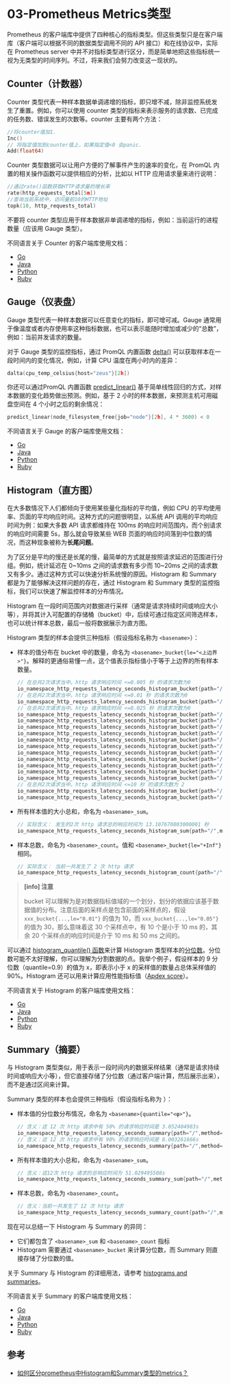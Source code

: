 # 03-Prometheus Metrics类型
Prometheus 的客户端库中提供了四种核心的指标类型。但这些类型只是在客户端库（客户端可以根据不同的数据类型调用不同的 API 接口）和在线协议中，实际在 Prometheus server 中并不对指标类型进行区分，而是简单地把这些指标统一视为无类型的时间序列。不过，将来我们会努力改变这一现状的。

## Counter（计数器）

Counter 类型代表一种样本数据单调递增的指标，即只增不减，除非监控系统发生了重置。例如，你可以使用 counter 类型的指标来表示服务的请求数、已完成的任务数、错误发生的次数等。counter 主要有两个方法：

```go
//将counter值加1.
Inc()
// 将指定值加到counter值上，如果指定值<0 会panic.
Add(float64)
```

Counter 类型数据可以让用户方便的了解事件产生的速率的变化，在 PromQL 内置的相关操作函数可以提供相应的分析，比如以 HTTP 应用请求量来进行说明：

```go
//通过rate()函数获取HTTP请求量的增长率
rate(http_requests_total[5m])
//查询当前系统中，访问量前10的HTTP地址
topk(10, http_requests_total)
```

不要将 counter 类型应用于样本数据非单调递增的指标，例如：当前运行的进程数量（应该用 Gauge 类型）。

不同语言关于 Counter 的客户端库使用文档：

+ [Go](http://godoc.org/github.com/prometheus/client_golang/prometheus#Counter)
+ [Java](https://github.com/prometheus/client_java/blob/master/simpleclient/src/main/java/io/prometheus/client/Counter.java)
+ [Python](https://github.com/prometheus/client_python#counter)
+ [Ruby](https://github.com/prometheus/client_ruby#counter)

## Gauge（仪表盘）

Gauge 类型代表一种样本数据可以任意变化的指标，即可增可减。Gauge 通常用于像温度或者内存使用率这种指标数据，也可以表示能随时增加或减少的“总数”，例如：当前并发请求的数量。

对于 Gauge 类型的监控指标，通过 PromQL 内置函数 [delta()](https://www.yangcs.net/prometheus/3-prometheus/functions.html#delta) 可以获取样本在一段时间内的变化情况，例如，计算 CPU 温度在两小时内的差异：

```go
dalta(cpu_temp_celsius{host="zeus"}[2h])
```

你还可以通过PromQL 内置函数 [predict_linear()](https://www.yangcs.net/prometheus/3-prometheus/functions.html#predictlinear) 基于简单线性回归的方式，对样本数据的变化趋势做出预测。例如，基于 2 小时的样本数据，来预测主机可用磁盘空间在 4 个小时之后的剩余情况：

```go
predict_linear(node_filesystem_free{job="node"}[2h], 4 * 3600) < 0
```

不同语言关于 Gauge 的客户端库使用文档：

+ [Go](http://godoc.org/github.com/prometheus/client_golang/prometheus#Gauge)
+ [Java](https://github.com/prometheus/client_java/blob/master/simpleclient/src/main/java/io/prometheus/client/Gauge.java)
+ [Python](https://github.com/prometheus/client_python#gauge)
+ [Ruby](https://github.com/prometheus/client_ruby#gauge)

## Histogram（直方图）

在大多数情况下人们都倾向于使用某些量化指标的平均值，例如 CPU 的平均使用率、页面的平均响应时间。这种方式的问题很明显，以系统 API 调用的平均响应时间为例：如果大多数 API 请求都维持在 100ms 的响应时间范围内，而个别请求的响应时间需要 5s，那么就会导致某些 WEB 页面的响应时间落到中位数的情况，而这种现象被称为**长尾问题**。

为了区分是平均的慢还是长尾的慢，最简单的方式就是按照请求延迟的范围进行分组。例如，统计延迟在 0~10ms 之间的请求数有多少而 10~20ms 之间的请求数又有多少。通过这种方式可以快速分析系统慢的原因。Histogram 和 Summary 都是为了能够解决这样问题的存在，通过 Histogram 和 Summary 类型的监控指标，我们可以快速了解监控样本的分布情况。

Histogram 在一段时间范围内对数据进行采样（通常是请求持续时间或响应大小等），并将其计入可配置的存储桶（bucket）中，后续可通过指定区间筛选样本，也可以统计样本总数，最后一般将数据展示为直方图。

Histogram 类型的样本会提供三种指标（假设指标名称为 `<basename>`）：

+ 样本的值分布在 bucket 中的数量，命名为 `<basename>_bucket{le="<上边界>"}`。解释的更通俗易懂一点，这个值表示指标值小于等于上边界的所有样本数量。

    ```go
    // 在总共2次请求当中。http 请求响应时间 <=0.005 秒 的请求次数为0
    io_namespace_http_requests_latency_seconds_histogram_bucket{path="/",method="GET",code="200",le="0.005",} 0.0
    // 在总共2次请求当中。http 请求响应时间 <=0.01 秒 的请求次数为0
    io_namespace_http_requests_latency_seconds_histogram_bucket{path="/",method="GET",code="200",le="0.01",} 0.0
    // 在总共2次请求当中。http 请求响应时间 <=0.025 秒 的请求次数为0
    io_namespace_http_requests_latency_seconds_histogram_bucket{path="/",method="GET",code="200",le="0.025",} 0.0
    io_namespace_http_requests_latency_seconds_histogram_bucket{path="/",method="GET",code="200",le="0.05",} 0.0
    io_namespace_http_requests_latency_seconds_histogram_bucket{path="/",method="GET",code="200",le="0.075",} 0.0
    io_namespace_http_requests_latency_seconds_histogram_bucket{path="/",method="GET",code="200",le="0.1",} 0.0
    io_namespace_http_requests_latency_seconds_histogram_bucket{path="/",method="GET",code="200",le="0.25",} 0.0
    io_namespace_http_requests_latency_seconds_histogram_bucket{path="/",method="GET",code="200",le="0.5",} 0.0
    io_namespace_http_requests_latency_seconds_histogram_bucket{path="/",method="GET",code="200",le="0.75",} 0.0
    io_namespace_http_requests_latency_seconds_histogram_bucket{path="/",method="GET",code="200",le="1.0",} 0.0
    io_namespace_http_requests_latency_seconds_histogram_bucket{path="/",method="GET",code="200",le="2.5",} 0.0
    io_namespace_http_requests_latency_seconds_histogram_bucket{path="/",method="GET",code="200",le="5.0",} 0.0
    io_namespace_http_requests_latency_seconds_histogram_bucket{path="/",method="GET",code="200",le="7.5",} 2.0
    // 在总共2次请求当中。http 请求响应时间 <=10 秒 的请求次数为 2
    io_namespace_http_requests_latency_seconds_histogram_bucket{path="/",method="GET",code="200",le="10.0",} 2.0
    io_namespace_http_requests_latency_seconds_histogram_bucket{path="/",method="GET",code="200",le="+Inf",} 2.0
    ```

+ 所有样本值的大小总和，命名为 `<basename>_sum`。

    ```go
    // 实际含义： 发生的2次 http 请求总的响应时间为 13.107670803000001 秒
    io_namespace_http_requests_latency_seconds_histogram_sum{path="/",method="GET",code="200",} 13.107670803000001
    ```

+ 样本总数，命名为 `<basename>_count`。值和 `<basename>_bucket{le="+Inf"}` 相同。

    ```go
    // 实际含义： 当前一共发生了 2 次 http 请求
    io_namespace_http_requests_latency_seconds_histogram_count{path="/",method="GET",code="200",} 2.0
    ```
    
> **[info] 注意**
>
> bucket 可以理解为是对数据指标值域的一个划分，划分的依据应该基于数据值的分布。注意后面的采样点是包含前面的采样点的，假设 `xxx_bucket{...,le="0.01"}` 的值为 10，而 `xxx_bucket{...,le="0.05"}` 的值为 30，那么意味着这 30 个采样点中，有 10 个是小于 10 ms 的，其余 20 个采样点的响应时间是介于 10 ms 和 50 ms 之间的。
    
可以通过 [histogram_quantile() 函数](https://www.yangcs.net/prometheus/3-prometheus/functions.html#histogramquantile)来计算 Histogram 类型样本的[分位数](https://www.wikiwand.com/zh-hans/%E5%88%86%E4%BD%8D%E6%95%B0)。分位数可能不太好理解，你可以理解为分割数据的点。我举个例子，假设样本的 9 分位数（quantile=0.9）的值为 x，即表示小于 x 的采样值的数量占总体采样值的 90%。Histogram 还可以用来计算应用性能指标值（[Apdex score](https://www.wikiwand.com/en/Apdex)）。

不同语言关于 Histogram 的客户端库使用文档：

+ [Go](http://godoc.org/github.com/prometheus/client_golang/prometheus#Histogram)
+ [Java](https://github.com/prometheus/client_java/blob/master/simpleclient/src/main/java/io/prometheus/client/Histogram.java)
+ [Python](https://github.com/prometheus/client_python#histogram)
+ [Ruby](https://github.com/prometheus/client_ruby#histogram)

## Summary（摘要）

与 Histogram 类型类似，用于表示一段时间内的数据采样结果（通常是请求持续时间或响应大小等），但它直接存储了分位数（通过客户端计算，然后展示出来），而不是通过区间来计算。

Summary 类型的样本也会提供三种指标（假设指标名称为 <basename>）：

+ 样本值的分位数分布情况，命名为 `<basename>{quantile="<φ>"}`。

    ```go
    // 含义：这 12 次 http 请求中有 50% 的请求响应时间是 3.052404983s
    io_namespace_http_requests_latency_seconds_summary{path="/",method="GET",code="200",quantile="0.5",} 3.052404983
    // 含义：这 12 次 http 请求中有 90% 的请求响应时间是 8.003261666s
    io_namespace_http_requests_latency_seconds_summary{path="/",method="GET",code="200",quantile="0.9",} 8.003261666
    ```

+ 所有样本值的大小总和，命名为 `<basename>_sum`。

    ```go
    // 含义：这12次 http 请求的总响应时间为 51.029495508s
    io_namespace_http_requests_latency_seconds_summary_sum{path="/",method="GET",code="200",} 51.029495508
    ```

+ 样本总数，命名为 `<basename>_count`。

    ```go
    // 含义：当前一共发生了 12 次 http 请求
    io_namespace_http_requests_latency_seconds_summary_count{path="/",method="GET",code="200",} 12.0
    ```
    
现在可以总结一下 Histogram 与 Summary 的异同：

+ 它们都包含了 `<basename>_sum` 和 `<basename>_count` 指标
+ Histogram 需要通过 `<basename>_bucket` 来计算分位数，而 Summary 则直接存储了分位数的值。

关于 Summary 与 Histogram 的详细用法，请参考 [histograms and summaries](https://prometheus.io/docs/practices/histograms)。

不同语言关于 Summary 的客户端库使用文档：

+ [Go](http://godoc.org/github.com/prometheus/client_golang/prometheus#Summary)
+ [Java](https://github.com/prometheus/client_java/blob/master/simpleclient/src/main/java/io/prometheus/client/Summary.java)
+ [Python](https://github.com/prometheus/client_python#summary)
+ [Ruby](https://github.com/prometheus/client_ruby#summary)

## 参考

+ [如何区分prometheus中Histogram和Summary类型的metrics？](https://www.cnblogs.com/aguncn/p/9920545.html)
